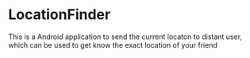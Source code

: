 LocationFinder
==============
This is a Android application to send the current locaton to distant user, which can be used to get know 
the exact location of your friend
